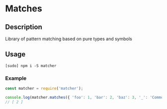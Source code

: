 # Matches

## Description

Library of pattern matching based on pure types and symbols

## Usage

```
[sudo] npm i -S matcher
```

### Example

```javascript
const matcher = require('matcher');

console.log(matcher.matches({ 'foo': 1, 'bar': 2, 'baz': 3, '_': 'Common value' }, 'bar'));
// [ 2 ]
```

